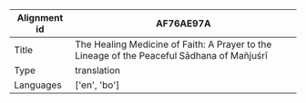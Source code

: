|Alignment id | AF76AE97A
| --- | --- 
|Title | The Healing Medicine of Faith: A Prayer to the Lineage of the Peaceful Sādhana of Mañjuśrī 
|Type | translation
|Languages | ['en', 'bo']